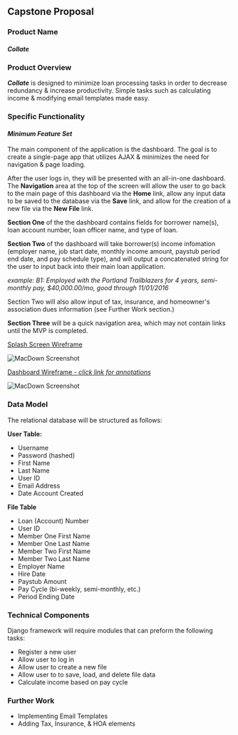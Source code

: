 ## Capstone Proposal

### Product Name

#### **_Collate_**

### Product Overview

**_Collate_** is designed to minimize loan processing tasks in order to decrease redundancy & increase productivity.  Simple tasks such as calculating income & modifying email templates made easy.

### Specific Functionality

#### _Minimum Feature Set_

The main component of the application is the dashboard.  The goal is to create a single-page app that utilizes AJAX & minimizes the need for navigation & page loading. 

After the user logs in, they will be presented with an all-in-one dashboard. The **Navigation** area at the top of the screen will allow the user to go back to the main page of this dashboard via the **Home** link, allow any input data to be saved to the database via the **Save** link, and allow for the creation of a new file via the **New File** link.

**Section One** of the the dashboard contains fields for borrower name(s), loan account number, loan officer name, and type of loan.

**Section Two** of the dashboard will take borrower(s) income infomation (employer name, job start date, monthly income amount, paystub period end date, and pay schedule type), and will output a concatenated string for the user to input back into their main loan application.  

_example: B1: Employed with the Portland Trailblazers for 4 years, semi-monthly pay, $40,000.00/mo, good through 11/01/2016_

Section Two will also allow input of tax, insurance, and homeowner's association dues information (see Further Work section.)

**Section Three** will be a quick navigation area, which may not contain links until the MVP is completed.

[Splash Screen Wireframe](https://wireframe.cc/LHxTck)

![MacDown Screenshot](static/img/homescreen.png)

[Dashboard Wireframe - _click link for annotations_](https://wireframe.cc/LHxTck)

![MacDown Screenshot](static/img/dashboard.png)

### Data Model

The relational database will be structured as follows:

**User Table:**

* Username
* Password (hashed)
* First Name
* Last Name
* User ID
* Email Address
* Date Account Created

**File Table**

* Loan (Account) Number 
* User ID
* Member One First Name
* Member One Last Name
* Member Two First Name
* Member Two Last Name
* Employer Name
* Hire Date
* Paystub Amount
* Pay Cycle (bi-weekly, semi-monthly, etc.)
* Period Ending Date

### Technical Components

Django framework will require modules that can preform the following tasks: 

* Register a new user
* Allow user to log in
* Allow user to create a new file
* Allow user to to save, load, and delete file data
* Calculate income based on pay cycle

### Further Work

* Implementing Email Templates
* Adding Tax, Insurance, & HOA elements






















